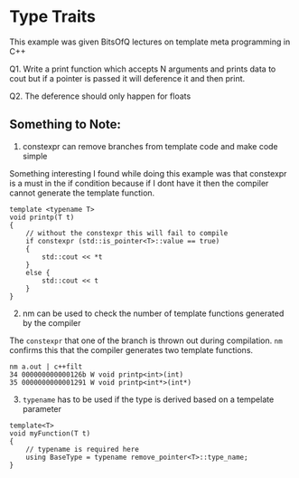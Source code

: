 # Type Traits
This example was given BitsOfQ lectures on template meta programming in C++

Q1. Write a print function which accepts N arguments and prints data
to cout but if a pointer is passed it will deference it and then print.

Q2. The deference should only happen for floats

## Something to Note:

1. constexpr can remove branches from template code and make code simple

Something interesting I found while doing this example was that constexpr is a 
must in the if condition because if I dont have it then the compiler cannot generate
the template function.

```
template <typename T>
void printp(T t)
{   
    // without the constexpr this will fail to compile
    if constexpr (std::is_pointer<T>::value == true)
    {
        std::cout << *t
    }
    else {
        std::cout << t
    }
}
```
2. nm can be used to check the number of template functions generated by the compiler

The `constexpr` that one of the branch is thrown out during compilation. `nm`
confirms this that the compiler generates two template functions.

```
nm a.out | c++filt 
34 000000000000126b W void printp<int>(int)
35 0000000000001291 W void printp<int*>(int*)
```

3. `typename` has to be used if the type is derived based on a tempelate parameter

```
template<T>
void myFunction(T t)
{
    // typename is required here
    using BaseType = typename remove_pointer<T>::type_name;
}
```
